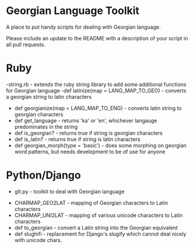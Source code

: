 Georgian Language Toolkit
=========================

A place to put handy scripts for dealing with Georgian language.

Please include an update to the README with a description of your script in all pull requests.


Ruby
====
-string.rb - extends the ruby string library to add some additional functions for Georgian language
-def latinize(map = LANG_MAP_TO_GEO) - converts a georgian string to latin characters
- def georgianize(map = LANG_MAP_TO_ENG) - converts latin string to georgian characters
- def get_language - returns 'ka' or 'en', whichever langauge predominates in the string
- def is_georgian? - returns true if string is georgian characters
- def is_latin? - returns true if string is latin characters
- def georgian_morph(type = 'basic') - does some morphing on georgian word patterns, but needs development to be of use for anyone


Python/Django
=============
- glt.py - toolkit to deal with Georgian language
 * CHARMAP_GEO2LAT - mapping of Georgian characters to Latin characters
 *  CHARMAP_UNI2LAT - mapping of various unicode characters to Latin characters
 * def to_georgian - convert a Latin string into the Georgian equivalent
 *  def slughifi - replacement for Django's slugify which cannot deal nicely with unicode chars.
